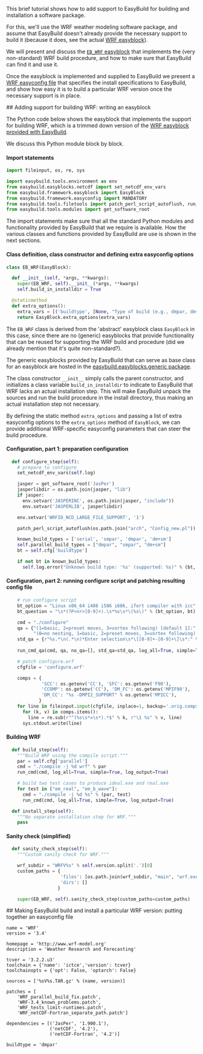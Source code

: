 This brief tutorial shows how to add support to EasyBuild for building and installation a software package.

For this, we'll use the WRF weather modeling software package, and assume that EasyBuild doesn't already provide the necessary support
to build it (because it does, see the actual [WRF easyblock](https://github.com/hpcugent/easybuild-easyblocks/blob/master/easybuild/easyblocks/w/wrf.py)).

We will present and discuss the [`EB_WRF` easyblock](#wrf-easyblock) that implements the (very non-standard) WRF build procedure, and how to make sure
that EasyBuild can find it and use it.

Once the easyblock is implemented and supplied to EasyBuild we present a [WRF easyconfig file](#wrf-easyconfig) that specifies the install specifications to EasyBuild,
and show how easy it is to build a particular WRF version once the necessary support is in place.


<a name="wiki-wrf-easyblock">
## Adding support for building WRF: writing an easyblock

The Python code below shows the easyblock that implements the support for building WRF,
which is a trimmed down version of the [WRF easyblock provided with EasyBuild](https://github.com/hpcugent/easybuild-easyblocks/blob/master/easybuild/easyblocks/w/wrf.py).

We discuss this Python module block by block.

#### Import statements

```python
import fileinput, os, re, sys

import easybuild.tools.environment as env
from easybuild.easyblocks.netcdf import set_netcdf_env_vars
from easybuild.framework.easyblock import EasyBlock
from easybuild.framework.easyconfig import MANDATORY
from easybuild.tools.filetools import patch_perl_script_autoflush, run_cmd, run_cmd_qa
from easybuild.tools.modules import get_software_root
```

The import statements make sure that all the standard Python modules and functionality provided by EasyBuild that we require is available.
How the various classes and functions provided by EasyBuild are use is shown in the next sections.

#### Class definition, class constructor and defining extra easyconfig options

```python
class EB_WRF(EasyBlock):

  def __init__(self, *args, **kwargs):
    super(EB_WRF, self).__init__(*args, **kwargs)
    self.build_in_installdir = True

  @staticmethod
  def extra_options():
    extra_vars = [('buildtype', [None, "Type of build (e.g., dmpar, dm+sm).", MANDATORY])]
    return EasyBlock.extra_options(extra_vars)
```

The `EB_WRF` class is derived from the 'abstract' easyblock class `EasyBlock` in this case, since there are no (generic) easyblocks that provide
functionality that can be reused for supporting the WRF build and procedure (did we already mention that it's quite non-standard?).

The generic easyblocks provided by EasyBuild that can serve as base class for an easyblock are hosted in the
[easybuild.easyblocks.generic package](https://github.com/hpcugent/easybuild-easyblocks/blob/master/easybuild/easyblocks/generic).

The class constructor `__init__` simply calls the parent constructor, and initializes a class variable `build_in_installdir` to indicate to EasyBuild that
WRF lacks an actual installation step. This will make EasyBuild unpack the sources and run the build procedure in the install directory, thus making
an actual installation step not necessary.

By defining the static method `extra_options` and passing a list of extra easyconfig options to the `extra_options` method of `EasyBlock`, we can provide 
additional WRF-specific easyconfig parameters that can steer the build procedure.

#### Configuration, part 1: preparation configuration

```python
  def configure_step(self):
    # prepare to configure
    set_netcdf_env_vars(self.log)

    jasper = get_software_root('JasPer')
    jasperlibdir = os.path.join(jasper, "lib")
    if jasper:
      env.setvar('JASPERINC', os.path.join(jasper, "include"))
      env.setvar('JASPERLIB', jasperlibdir)

    env.setvar('WRFIO_NCD_LARGE_FILE_SUPPORT', '1')

    patch_perl_script_autoflush(os.path.join("arch", "Config_new.pl"))

    known_build_types = ['serial', 'smpar', 'dmpar', 'dm+sm']
    self.parallel_build_types = ["dmpar", "smpar", "dm+sm"]
    bt = self.cfg['buildtype']

    if not bt in known_build_types:
      self.log.error("Unknown build type: '%s' (supported: %s)" % (bt, known_build_types))
```

#### Configuration, part 2: running configure script and patching resulting config file

```python
    # run configure script
    bt_option = "Linux x86_64 i486 i586 i686, ifort compiler with icc"
    bt_question = "\s*(?P<nr>[0-9]+).\s*%s\s*\(%s\)" % (bt_option, bt)

    cmd = "./configure"
    qa = {"(1=basic, 2=preset moves, 3=vortex following) [default 1]:": "1",
          "(0=no nesting, 1=basic, 2=preset moves, 3=vortex following) [default 0]:": "0"}
    std_qa = {r"%s.*\n(.*\n)*Enter selection\s*\[[0-9]+-[0-9]+\]\s*:" % bt_question: "%(nr)s"}
    
    run_cmd_qa(cmd, qa, no_qa=[], std_qa=std_qa, log_all=True, simple=True)

    # patch configure.wrf
    cfgfile = 'configure.wrf'

    comps = {
             'SCC': os.getenv('CC'), 'SFC': os.getenv('F90'),
             'CCOMP': os.getenv('CC'), 'DM_FC': os.getenv('MPIF90'),
             'DM_CC': "%s -DMPI2_SUPPORT" % os.getenv('MPICC'),
            }
    for line in fileinput.input(cfgfile, inplace=1, backup='.orig.comps'):
      for (k, v) in comps.items():
        line = re.sub(r"^(%s\s*=\s*).*$" % k, r"\1 %s" % v, line)
      sys.stdout.write(line)
```

#### Building WRF

```python
  def build_step(self):
    """Build WRF using the compile script."""
    par = self.cfg['parallel']
    cmd = "./compile -j %d wrf" % par
    run_cmd(cmd, log_all=True, simple=True, log_output=True)

    # build two test cases to produce ideal.exe and real.exe
    for test in ["em_real", "em_b_wave"]:
      cmd = "./compile -j %d %s" % (par, test)
      run_cmd(cmd, log_all=True, simple=True, log_output=True)

  def install_step(self):
    """No separate installation step for WRF."""
    pass
```

#### Sanity check (simplified)

```python
  def sanity_check_step(self):
    """Custom sanity check for WRF."""

    wrf_subdir = "WRFV%s" % self.version.split('.')[0]
    custom_paths = {
                    'files': [os.path.join(wrf_subdir, "main", "wrf.exe")],
                    'dirs': []
                   }

    super(EB_WRF, self).sanity_check_step(custom_paths=custom_paths)
```



<a name="wiki-wrf-easyconfig">
## Making EasyBuild build and install a particular WRF version: putting together an easyconfig file

```
name = 'WRF'
version = '3.4'

homepage = 'http://www.wrf-model.org'
description = 'Weather Research and Forecasting'

tcver = '3.2.2.u3'
toolchain = {'name': 'ictce','version': tcver}
toolchainopts = {'opt': False, 'optarch': False}

sources = ['%sV%s.TAR.gz' % (name, version)]

patches = [
    'WRF_parallel_build_fix.patch',
    'WRF-3.4_known_problems.patch',
    'WRF_tests_limit-runtimes.patch',
    'WRF_netCDF-Fortran_separate_path.patch']

dependencies = [('JasPer', '1.900.1'),
                ('netCDF', '4.2'),
                ('netCDF-Fortran', '4.2')]

buildtype = 'dmpar'

```
